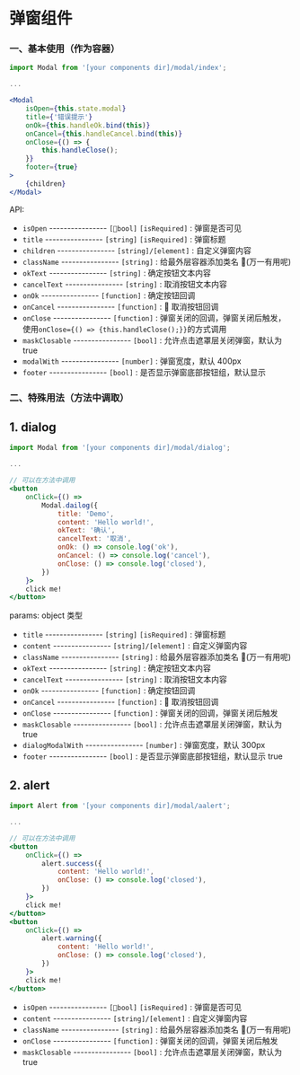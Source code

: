 # 弹窗组件

### 一、基本使用（作为容器）

```jsx
import Modal from '[your components dir]/modal/index';

...

<Modal
    isOpen={this.state.modal}
    title={'错误提示'}
    onOk={this.handleOk.bind(this)}
    onCancel={this.handleCancel.bind(this)}
    onClose={() => {
        this.handleClose();
    }}
    footer={true}
>
    {children}
</Modal>
```

API:

-   `isOpen` ---------------- `[bool]` `[isRequired]` : 弹窗是否可见
-   `title` ---------------- `[string]` `[isRequired]` : 弹窗标题
-   `children` ---------------- `[string]/[element]` : 自定义弹窗内容
-   `className` ---------------- `[string]` : 给最外层容器添加类名 (万一有用呢)
-   `okText` ---------------- `[string]` : 确定按钮文本内容
-   `cancelText` ---------------- `[string]` : 取消按钮文本内容
-   `onOk` ---------------- `[function]` : 确定按钮回调
-   `onCancel` ---------------- `[function]` :  取消按钮回调
-   `onClose` ---------------- `[function]` : 弹窗关闭的回调，弹窗关闭后触发，使用`onClose={() => {this.handleClose();}}`的方式调用
-   `maskClosable` ---------------- `[bool]` : 允许点击遮罩层关闭弹窗，默认为 true
-   `modalWith` ---------------- `[number]` : 弹窗宽度，默认 400px
-   `footer` ---------------- `[bool]` : 是否显示弹窗底部按钮组，默认显示

### 二、特殊用法（方法中调取）

## 1. dialog

```jsx
import Modal from '[your components dir]/modal/dialog';

...

// 可以在方法中调用
<button
    onClick={() =>
        Modal.dailog({
            title: 'Demo',
            content: 'Hello world!',
            okText: '确认',
            cancelText: '取消',
            onOk: () => console.log('ok'),
            onCancel: () => console.log('cancel'),
            onClose: () => console.log('closed'),
        })
    }>
    click me!
</button>
```

params: object 类型

-   `title` ---------------- `[string]` `[isRequired]` : 弹窗标题
-   `content` ---------------- `[string]/[element]` : 自定义弹窗内容
-   `className` ---------------- `[string]` : 给最外层容器添加类名 (万一有用呢)
-   `okText` ---------------- `[string]` : 确定按钮文本内容
-   `cancelText` ---------------- `[string]` : 取消按钮文本内容
-   `onOk` ---------------- `[function]` : 确定按钮回调
-   `onCancel` ---------------- `[function]` :  取消按钮回调
-   `onClose` ---------------- `[function]` : 弹窗关闭的回调，弹窗关闭后触发
-   `maskClosable` ---------------- `[bool]` : 允许点击遮罩层关闭弹窗，默认为 true
-   `dialogModalWith` ---------------- `[number]` : 弹窗宽度，默认 300px
-   `footer` ---------------- `[bool]` : 是否显示弹窗底部按钮组，默认显示 true

## 2. alert

```jsx
import Alert from '[your components dir]/modal/aalert';

...

// 可以在方法中调用
<button
    onClick={() =>
        alert.success({
            content: 'Hello world!',
            onClose: () => console.log('closed'),
        })
    }>
    click me!
</button>
<button
    onClick={() =>
        alert.warning({
            content: 'Hello world!',
            onClose: () => console.log('closed'),
        })
    }>
    click me!
</button>
```

-   `isOpen` ---------------- `[bool]` `[isRequired]` : 弹窗是否可见
-   `content` ---------------- `[string]/[element]` : 自定义弹窗内容
-   `className` ---------------- `[string]` : 给最外层容器添加类名 (万一有用呢)
-   `onClose` ---------------- `[function]` : 弹窗关闭的回调，弹窗关闭后触发
-   `maskClosable` ---------------- `[bool]` : 允许点击遮罩层关闭弹窗，默认为 true
